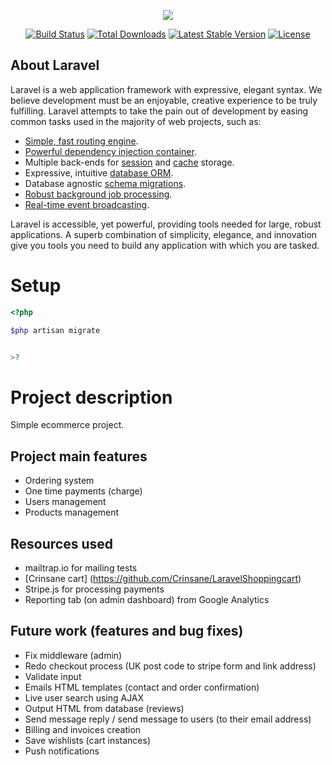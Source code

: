 <p align="center"><img src="https://laravel.com/assets/img/components/logo-laravel.svg"></p>

<p align="center">
<a href="https://travis-ci.org/laravel/framework"><img src="https://travis-ci.org/laravel/framework.svg" alt="Build Status"></a>
<a href="https://packagist.org/packages/laravel/framework"><img src="https://poser.pugx.org/laravel/framework/d/total.svg" alt="Total Downloads"></a>
<a href="https://packagist.org/packages/laravel/framework"><img src="https://poser.pugx.org/laravel/framework/v/stable.svg" alt="Latest Stable Version"></a>
<a href="https://packagist.org/packages/laravel/framework"><img src="https://poser.pugx.org/laravel/framework/license.svg" alt="License"></a>
</p>

## About Laravel

Laravel is a web application framework with expressive, elegant syntax. We believe development must be an enjoyable, creative experience to be truly fulfilling. Laravel attempts to take the pain out of development by easing common tasks used in the majority of web projects, such as:

- [Simple, fast routing engine](https://laravel.com/docs/routing).
- [Powerful dependency injection container](https://laravel.com/docs/container).
- Multiple back-ends for [session](https://laravel.com/docs/session) and [cache](https://laravel.com/docs/cache) storage.
- Expressive, intuitive [database ORM](https://laravel.com/docs/eloquent).
- Database agnostic [schema migrations](https://laravel.com/docs/migrations).
- [Robust background job processing](https://laravel.com/docs/queues).
- [Real-time event broadcasting](https://laravel.com/docs/broadcasting).

Laravel is accessible, yet powerful, providing tools needed for large, robust applications. A superb combination of simplicity, elegance, and innovation give you tools you need to build any application with which you are tasked.

# Setup

```php
<?php

$php artisan migrate


>?
```

# Project description

Simple ecommerce project.

## Project main features

- Ordering system
- One time payments (charge)
- Users management
- Products management



## Resources used

- mailtrap.io for mailing tests
- [Crinsane cart] (https://github.com/Crinsane/LaravelShoppingcart)
- Stripe.js for processing payments
- Reporting tab (on admin dashboard) from Google Analytics

## Future work (features and bug fixes)

- Fix middleware (admin)
- Redo checkout process (UK post code to stripe form and link address)
- Validate input
- Emails HTML templates (contact and order confirmation)
- Live user search using AJAX
- Output HTML from database (reviews)
- Send message reply / send message to users (to their email address)
- Billing and invoices creation
- Save wishlists (cart instances)
- Push notifications

